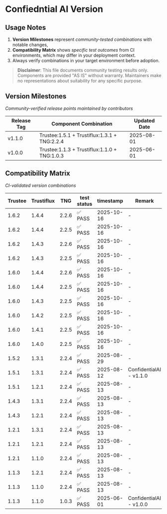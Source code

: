 # Confiedntial AI Version

## Usage Notes

1. **Version Milestones** represent _community-tested combinations_ with notable changes,  
2. **Compatibility Matrix** shows _specific test outcomes_ from CI environments,  which may differ in your deployment context.
3. Always verify combinations in your target environment before adoption.

> **Disclaimer**: This file documents community testing results only.  
> Components are provided "AS IS" without warranty. Maintainers make  
> no representations about suitability for any specific purpose.

## Version Milestones

_Community-verified release points maintained by contributors_

| Release Tag | Component Combination | Updated Date |
|-------------|------------------------------|--------------|
| v1.1.0      | Trustee:1.5.1 + Trustiflux:1.3.1 + TNG:2.2.4  | 2025-08-01   |
| v1.0.0      | Trustee:1.1.3 + Trustiflux:1.1.0 + TNG:1.0.3  | 2025-06-01   |

## Compatibility Matrix

_CI-validated version combinations_

| Trustee | Trustiflux | TNG | test status | timestamp | Remark |
|---------|------------|-----|-------------|-----------|--------|
| 1.6.2 | 1.4.4 | 2.2.6 | ✅ PASS | 2025-10-16 | - |
| 1.6.2 | 1.4.4 | 2.2.5 | ✅ PASS | 2025-10-16 | - |
| 1.6.2 | 1.4.3 | 2.2.6 | ✅ PASS | 2025-10-16 | - |
| 1.6.2 | 1.4.3 | 2.2.5 | ✅ PASS | 2025-10-16 | - |
| 1.6.0 | 1.4.4 | 2.2.6 | ✅ PASS | 2025-10-16 | - |
| 1.6.0 | 1.4.4 | 2.2.5 | ✅ PASS | 2025-10-16 | - |
| 1.6.0 | 1.4.3 | 2.2.5 | ✅ PASS | 2025-10-16 | - |
| 1.6.0 | 1.4.2 | 2.2.5 | ✅ PASS | 2025-10-16 | - |
| 1.6.0 | 1.4.1 | 2.2.5 | ✅ PASS | 2025-10-16 | - |
| 1.6.0 | 1.4.0 | 2.2.5 | ✅ PASS | 2025-10-16 | - |
| 1.5.2 | 1.3.1 | 2.2.4 | ✅ PASS | 2025-08-29 | - |
| 1.5.1 | 1.3.1 | 2.2.4 | ✅ PASS | 2025-08-12 | ConfidentialAI - v1.1.0 |
| 1.5.1 | 1.2.1 | 2.2.4 | ✅ PASS | 2025-08-13 | - |
| 1.4.3 | 1.3.1 | 2.2.4 | ✅ PASS | 2025-08-13 | - |
| 1.4.3 | 1.2.1 | 2.2.4 | ✅ PASS | 2025-08-13 | - |
| 1.2.1 | 1.3.1 | 2.2.4 | ✅ PASS | 2025-08-13 | - |
| 1.2.1 | 1.2.1 | 2.2.4 | ✅ PASS | 2025-08-13 | - |
| 1.2.1 | 1.1.0 | 2.2.4 | ✅ PASS | 2025-08-13 | - |
| 1.1.3 | 1.2.1 | 2.2.4 | ✅ PASS | 2025-08-13 | - |
| 1.1.3 | 1.1.0 | 2.2.4 | ✅ PASS | 2025-08-13 | - |
| 1.1.3 | 1.1.0 | 1.0.3 | ✅ PASS | 2025-06-01 | ConfidentialAI - v1.0.0 |